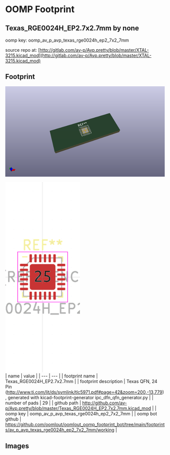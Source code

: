 # OOMP Footprint  
## Texas_RGE0024H_EP2.7x2.7mm  by none  
  
oomp key: oomp_av_p_avp_texas_rge0024h_ep2_7x2_7mm  
  
source repo at: [http://gitlab.com/av-p/Avp.pretty/blob/master/XTAL-3215.kicad_mod](http://gitlab.com/av-p/Avp.pretty/blob/master/XTAL-3215.kicad_mod)  
## Footprint  
  
[![working_kicad_pcb_3d.png](working_kicad_pcb_3d_600.png)](working_kicad_pcb_3d.png)  
  
[![working.png](working_600.png)](working.png)  
| name | value | 
| --- | --- | 
| footprint name | Texas_RGE0024H_EP2.7x2.7mm | 
| footprint description | Texas  QFN, 24 Pin (http://www.ti.com/lit/ds/symlink/tlc5971.pdf#page=42&zoom=200,-13,779), generated with kicad-footprint-generator ipc_dfn_qfn_generator.py | 
| number of pads | 29 | 
| github path | http://github.com/av-p/Avp.pretty/blob/master/Texas_RGE0024H_EP2.7x2.7mm.kicad_mod | 
| oomp key | oomp_av_p_avp_texas_rge0024h_ep2_7x2_7mm | 
| oomp bot github | https://github.com/oomlout/oomlout_oomp_footprint_bot/tree/main/footprints/av_p_avp_texas_rge0024h_ep2_7x2_7mm/working | 
## Images  
